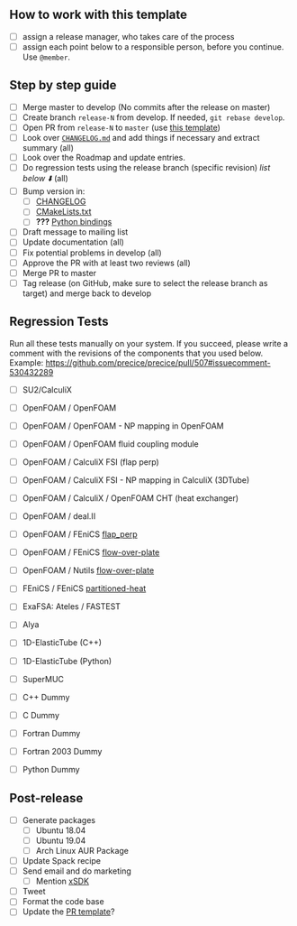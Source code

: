 ## How to work with this template

* [ ] assign a release manager, who takes care of the process
* [ ] assign each point below to a responsible person, before you continue. Use `@member`.

## Step by step guide
* [ ] Merge master to develop (No commits after the release on master)
* [ ] Create branch `release-N` from develop. If needed, `git rebase develop`.
* [ ] Open PR from `release-N` to `master` (use [this template](https://github.com/precice/precice/blob/add_PR_template/.github/PULL_REQUEST_TEMPLATE/release_pull_request_template.md))
* [ ] Look over [`CHANGELOG.md`](https://github.com/precice/precice/blob/develop/CHANGELOG.md) and add things if necessary and extract summary (all)
* [ ] Look over the Roadmap and update entries.
* [ ] Do regression tests using the release branch (specific revision) _list below :arrow_down:_ (all)
* [ ] Bump version in:
   * [ ] [CHANGELOG](https://github.com/precice/precice/blob/develop/CHANGELOG.md)
   * [ ] [CMakeLists.txt](https://github.com/precice/precice/blob/develop/CMakeLists.txt)
   * [ ] **???** [Python bindings](https://github.com/precice/python-bindings) 
* [ ] Draft message to mailing list
* [ ] Update documentation (all)
* [ ] Fix potential problems in develop (all)
* [ ] Approve the PR with at least two reviews (all)
* [ ] Merge PR to master 
* [ ] Tag release (on GitHub, make sure to select the release branch as target) and merge back to develop

## Regression Tests

Run all these tests manually on your system. If you succeed, please write a comment with the revisions of the components that you used below. Example: https://github.com/precice/precice/pull/507#issuecomment-530432289

* [ ] SU2/CalculiX
* [ ] OpenFOAM / OpenFOAM
* [ ] OpenFOAM / OpenFOAM - NP mapping in OpenFOAM
* [ ] OpenFOAM / OpenFOAM fluid coupling module 
* [ ] OpenFOAM / CalculiX FSI (flap perp)
* [ ] OpenFOAM / CalculiX FSI - NP mapping in CalculiX (3DTube)
* [ ] OpenFOAM / CalculiX / OpenFOAM CHT (heat exchanger)
* [ ] OpenFOAM / deal.II
* [ ] OpenFOAM / FEniCS [flap_perp](https://github.com/precice/tutorials/tree/master/FSI/flap_perp/OpenFOAM-FEniCS)
* [ ] OpenFOAM / FEniCS [flow-over-plate](https://github.com/precice/tutorials/tree/master/CHT/flow-over-plate/buoyantPimpleFoam-fenics)
* [ ] OpenFOAM / Nutils [flow-over-plate](https://github.com/precice/tutorials/tree/master/CHT/flow-over-plate/buoyantPimpleFoam-nutils)
* [ ] FEniCS / FEniCS [partitioned-heat](https://github.com/precice/tutorials/tree/master/HT/partitioned-heat/fenics-fenics)
* [ ] ExaFSA: Ateles / FASTEST
* [ ] Alya
* [ ] 1D-ElasticTube (C++)
* [ ] 1D-ElasticTube (Python)
* [ ] SuperMUC
* [ ] C++ Dummy
* [ ] C Dummy
* [ ] Fortran Dummy
* [ ] Fortran 2003 Dummy
* [ ] Python Dummy


## Post-release
* [ ] Generate packages
   * [ ] Ubuntu 18.04
   * [ ] Ubuntu 19.04
   * [ ] Arch Linux AUR Package
* [ ] Update Spack recipe
* [ ] Send email and do marketing
   * [ ] Mention [xSDK](https://github.com/xsdk-project/xsdk-policy-compatibility/blob/master/precice-policy-compatibility.md)
* [ ] Tweet
* [ ] Format the code base
* [ ] Update the [PR template](https://github.com/precice/precice/blob/add_PR_template/.github/PULL_REQUEST_TEMPLATE/release_pull_request_template.md)?
